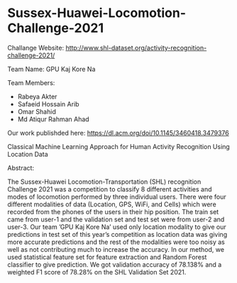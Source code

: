 # Sussex-Huawei-Locomotion-Challenge-2021


Challange Website: http://www.shl-dataset.org/activity-recognition-challenge-2021/

Team Name: GPU Kaj Kore Na

Team Members:

* Rabeya Akter
* Safaeid Hossain Arib
* Omar Shahid
* Md Atiqur Rahman Ahad


Our work publishded here: https://dl.acm.org/doi/10.1145/3460418.3479376

Classical Machine Learning Approach for Human Activity Recognition Using Location Data

Abstract:

The Sussex-Huawei Locomotion-Transportation (SHL) recognition Challenge 2021 was a competition to classify 8 different activities and modes of locomotion performed by three individual users. There were four different modalities of data (Location, GPS, WiFi, and Cells) which were recorded from the phones of the users in their hip position. The train set came from user-1 and the validation set and test set were from user-2 and user-3. Our team ’GPU Kaj Kore Na’ used only location modality to give our predictions in test set of this year’s competition as location data was giving more accurate predictions and the rest of the modalities were too noisy as well as not contributing much to increase the accuracy. In our method, we used statistical feature set for feature extraction and Random Forest classifier to give prediction. We got validation accuracy of 78.138% and a weighted F1 score of 78.28% on the SHL Validation Set 2021.

